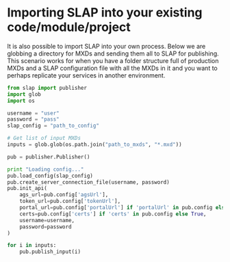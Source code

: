 # Importing SLAP into your existing code/module/project

It is also possible to import SLAP into your own process. Below we are 
globbing a directory for MXDs and sending them all to SLAP for 
publishing. This scenario works for when you have a folder structure full 
of production MXDs and a SLAP configuration file with all the MXDs in it 
and you want to perhaps replicate your services in another environment.

```python
from slap import publisher
import glob
import os

username = "user"
password = "pass"
slap_config = "path_to_config"

# Get list of input MXDs
inputs = glob.glob(os.path.join("path_to_mxds", "*.mxd"))

pub = publisher.Publisher()

print "Loading config..."
pub.load_config(slap_config)
pub.create_server_connection_file(username, password)
pub.init_api(
    ags_url=pub.config['agsUrl'],
    token_url=pub.config['tokenUrl'],
    portal_url=pub.config['portalUrl'] if 'portalUrl' in pub.config else None,
    certs=pub.config['certs'] if 'certs' in pub.config else True,
    username=username,
    password=password
)

for i in inputs:
    pub.publish_input(i)
```